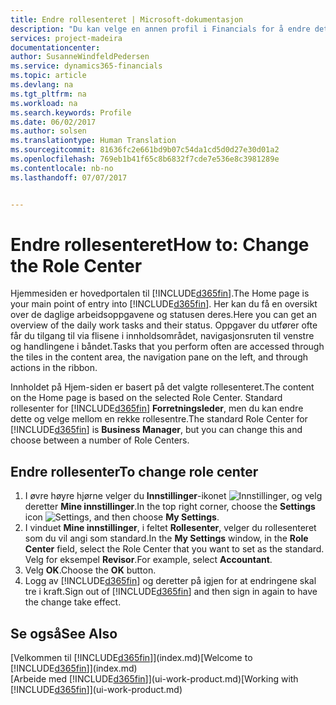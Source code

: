 ```yaml
---
title: Endre rollesenteret | Microsoft-dokumentasjon
description: "Du kan velge en annen profil i Financials for å endre det som vises på Hjem-siden."
services: project-madeira
documentationcenter: 
author: SusanneWindfeldPedersen
ms.service: dynamics365-financials
ms.topic: article
ms.devlang: na
ms.tgt_pltfrm: na
ms.workload: na
ms.search.keywords: Profile
ms.date: 06/02/2017
ms.author: solsen
ms.translationtype: Human Translation
ms.sourcegitcommit: 81636fc2e661bd9b07c54da1cd5d0d27e30d01a2
ms.openlocfilehash: 769eb1b41f65c8b6832f7cde7e536e8c3981289e
ms.contentlocale: nb-no
ms.lasthandoff: 07/07/2017


---
```

# <a name="how-to-change-the-role-center"></a><span data-ttu-id="ac2c0-103">Endre rollesenteret</span><span class="sxs-lookup"><span data-stu-id="ac2c0-103">How to: Change the Role Center</span></span>
<span data-ttu-id="ac2c0-104">Hjemmesiden er hovedportalen til [!INCLUDE[d365fin](includes/d365fin_md.md)].</span><span class="sxs-lookup"><span data-stu-id="ac2c0-104">The Home page is your main point of entry into [!INCLUDE[d365fin](includes/d365fin_md.md)].</span></span> <span data-ttu-id="ac2c0-105">Her kan du få en oversikt over de daglige arbeidsoppgavene og statusen deres.</span><span class="sxs-lookup"><span data-stu-id="ac2c0-105">Here you can get an overview of the daily work tasks and their status.</span></span> <span data-ttu-id="ac2c0-106">Oppgaver du utfører ofte får du tilgang til via flisene i innholdsområdet, navigasjonsruten til venstre og handlingene i båndet.</span><span class="sxs-lookup"><span data-stu-id="ac2c0-106">Tasks that you perform often are accessed through the tiles in the content area, the navigation pane on the left, and through actions in the ribbon.</span></span>

<span data-ttu-id="ac2c0-107">Innholdet på Hjem-siden er basert på det valgte rollesenteret.</span><span class="sxs-lookup"><span data-stu-id="ac2c0-107">The content on the Home page is based on the selected Role Center.</span></span> <span data-ttu-id="ac2c0-108">Standard rollesenter for [!INCLUDE[d365fin](includes/d365fin_md.md)] **Forretningsleder**, men du kan endre dette og velge mellom en rekke rollesentre.</span><span class="sxs-lookup"><span data-stu-id="ac2c0-108">The standard Role Center for [!INCLUDE[d365fin](includes/d365fin_md.md)] is **Business Manager**, but you can change this and choose between a number of Role Centers.</span></span>

## <a name="to-change-role-center"></a><span data-ttu-id="ac2c0-109">Endre rollesenter</span><span class="sxs-lookup"><span data-stu-id="ac2c0-109">To change role center</span></span>
1. <span data-ttu-id="ac2c0-110">I øvre høyre hjørne velger du **Innstillinger**-ikonet ![Innstillinger](media/ui-experience/settings_icon_small.png "Innstillinger-ikonet for rollesenter"), og velg deretter **Mine innstillinger**.</span><span class="sxs-lookup"><span data-stu-id="ac2c0-110">In the top right corner, choose the **Settings** icon ![Settings](media/ui-experience/settings_icon_small.png "Settings icon for role center"), and then choose **My Settings**.</span></span>
2. <span data-ttu-id="ac2c0-111">I vinduet **Mine innstillinger**, i feltet **Rollesenter**, velger du rollesenteret som du vil angi som standard.</span><span class="sxs-lookup"><span data-stu-id="ac2c0-111">In the **My Settings** window, in the **Role Center** field, select the Role Center that you want to set as the standard.</span></span> <span data-ttu-id="ac2c0-112">Velg for eksempel **Revisor**.</span><span class="sxs-lookup"><span data-stu-id="ac2c0-112">For example, select **Accountant**.</span></span>
3. <span data-ttu-id="ac2c0-113">Velg **OK**.</span><span class="sxs-lookup"><span data-stu-id="ac2c0-113">Choose the **OK** button.</span></span>
4. <span data-ttu-id="ac2c0-114">Logg av [!INCLUDE[d365fin](includes/d365fin_md.md)] og deretter på igjen for at endringene skal tre i kraft.</span><span class="sxs-lookup"><span data-stu-id="ac2c0-114">Sign out of [!INCLUDE[d365fin](includes/d365fin_md.md)] and then sign in again to have the change take effect.</span></span>

## <a name="see-also"></a><span data-ttu-id="ac2c0-115">Se også</span><span class="sxs-lookup"><span data-stu-id="ac2c0-115">See Also</span></span>
<span data-ttu-id="ac2c0-116">[Velkommen til [!INCLUDE[d365fin](includes/d365fin_md.md)]](index.md)</span><span class="sxs-lookup"><span data-stu-id="ac2c0-116">[Welcome to [!INCLUDE[d365fin](includes/d365fin_md.md)]](index.md)</span></span>  
<span data-ttu-id="ac2c0-117">[Arbeide med [!INCLUDE[d365fin](includes/d365fin_md.md)]](ui-work-product.md)</span><span class="sxs-lookup"><span data-stu-id="ac2c0-117">[Working with [!INCLUDE[d365fin](includes/d365fin_md.md)]](ui-work-product.md)</span></span>  


